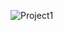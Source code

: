 ![Project1](https://github.com/Visualsof3d/FrontendProjects/assets/112782440/8a704a2d-08fe-464a-94cf-5a2c9f7518af)
